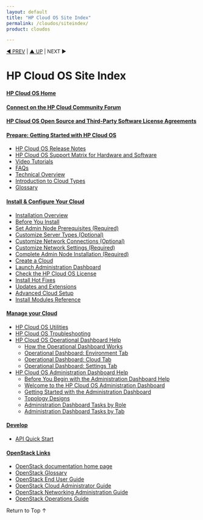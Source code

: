 ```yaml
---
layout: default
title: "HP Cloud OS Site Index"
permalink: /cloudos/siteindex/
product: cloudos

---
```


<script>

function PageRefresh {
onLoad="window.refresh"
}

PageRefresh();

</script>


<p style="font-size: small;"> <a href="/cloudos/">&#9664; PREV</a> | <a href="/cloudos/">&#9650; UP</a> | NEXT &#9654; </p>

# HP Cloud OS Site Index

#### [HP Cloud OS Home](/cloudos/)

#### [Connect on the HP Cloud Community Forum](/cloudos/forum/)

#### [HP Cloud OS Open Source and Third-Party Software License Agreements](/cloudos/os-3rd-party-license-agreements/)

#### [Prepare: Getting Started with HP Cloud OS](/cloudos/prepare/)

* [HP Cloud OS Release Notes](/cloudos/prepare/releasenotes/) 
* [HP Cloud OS Support Matrix for Hardware and Software](/cloudos/prepare/supportmatrix/) 
* [Video Tutorials](/cloudos/prepare/videos/) 
* [FAQs](/cloudos/prepare/faqs/)  
* [Technical Overview](/cloudos/prepare/overview/)  
* [Introduction to Cloud Types](/cloudos/prepare/cloudtypes/) 
* [Glossary](/cloudos/prepare/glossary/)

#### [Install &amp; Configure Your Cloud](/cloudos/install/)

* [Installation Overview](/cloudos/install/overview/)
* [Before You Install](/cloudos/install/before-you-install/)
* [Set Admin Node Prerequisites (Required)](/cloudos/install/admin-node-prerequisites/)
* [Customize Server Types (Optional)](/cloudos/install/customize-server-types/)
* [Customize Network Connections (Optional)](/cloudos/install/customize-network-connections/)
* [Customize Network Settings (Required)](/cloudos/install/customize-network-settings/)
* [Complete Admin Node Installation (Required)](/cloudos/install/complete-admin-node-installation/)
* [Create a Cloud](/cloudos/install/create-cloud/) 
* [Launch Administration Dashboard](/cloudos/install/launch-admin-dashboard/)
* [Check the HP Cloud OS License](/cloudos/install/license/)
* [Install Hot Fixes](/cloudos/install/hot-fixes/)
* [Updates and Extensions](/cloudos/install/updates-and-extensions/)
* [Advanced Cloud Setup](/cloudos/install/advanced-cloud-setup/)
* [Install Modules Reference](/cloudos/install/install-modules-reference/) 

#### [Manage your Cloud](/cloudos/manage/)

* [HP Cloud OS Utilities](/cloudos/manage/utilities/)
* [HP Cloud OS Troubleshooting](/cloudos/manage/troubleshooting/) 
* [HP Cloud OS Operational Dashboard Help](/cloudos/manage/operational-dashboard/) 
  * [How the Operational Dashboard Works](/cloudos/manage/operational-dashboard/how-opdash-works)
  * [Operational Dashboard: Environment Tab](/cloudos/manage/operational-dashboard/environment-tab)
  * [Operational Dashboard: Cloud Tab](/cloudos/manage/operational-dashboard/cloud-tab)
  * [Operational Dashboard: Settings Tab](/cloudos/manage/operational-dashboard/settings-tab)
* [HP Cloud OS Administration Dashboard Help](/cloudos/manage/administration-dashboard/)  
  * [Before You Begin with the Administration Dashboard Help](/cloudos/manage/administration-dashboard/before-you-begin/)
  * [Welcome to the HP Cloud OS Administration Dashboard](/cloudos/manage/administration-dashboard/welcome/)
  * [Getting Started with the Administration Dashboard](/cloudos/manage/administration-dashboard/getting-started/)
  * [Topology Designs](/cloudos/manage/administration-dashboard/topology-designs/)
  * [Administration Dashboard Tasks by Role](/cloudos/manage/administration-dashboard/tasks-by-role/)
  * [Administration Dashboard Tasks by Tab](/cloudos/manage/administration-dashboard/tasks-by-tab/)

#### [Develop](/cloudos/develop/)

* [API Quick Start](/cloudos/develop/quickstart-intro/)
 
<!-- * [Value-Added Services](/cloudos/api/services/)   -->
 
#### [OpenStack Links](/cloudos/openstack/)
 
* [OpenStack documentation home page](http://docs.openstack.org/)
* [OpenStack Glossary](http://docs.openstack.org/glossary/content/glossary.html)
* [OpenStack End User Guide](http://docs.openstack.org/user-guide/content/index.html)
* [OpenStack Cloud Administrator Guide](http://docs.openstack.org/trunk/openstack-compute/admin/content/index.html)
* [OpenStack Networking Administration Guide](http://docs.openstack.org/trunk/openstack-network/admin/content/index.html)
* [OpenStack Operations Guide](http://docs.openstack.org/trunk/openstack-ops/content/index.html)
 
<a href="#top" style="padding:14px 0px 14px 0px; text-decoration: none;"> Return to Top &#8593; </a>
 
